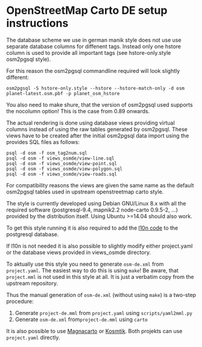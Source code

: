 # OpenStreetMap Carto DE setup instructions

The database scheme we use in german manik style does not use use separate
database columns for diffenent tags. Instead only one hstore column is used
to provide all important tags (see hstore-only.style osm2pgsql style).

For this reason the osm2pgsql commandline required will look slightly different:

```
osm2pgsql -S hstore-only.style --hstore --hstore-match-only -d osm planet-latest.osm.pbf -p planet_osm_hstore
```

You also need to make shure, that the version of osm2pgsql used supports the nocolumn option!
This is the case from 0.89 onwards. 

The actual rendering is done using database views providing virtual columns
instead of using the raw tables generated by osm2pgsql. These views have to
be created after the initial osm2pgsql data import using the provides SQL
files as follows:

```
psql -d osm -f osm_tag2num.sql
psql -d osm -f views_osmde/view-line.sql
psql -d osm -f views_osmde/view-point.sql
psql -d osm -f views_osmde/view-polygon.sql
psql -d osm -f views_osmde/view-roads.sql
```

For compatibility reasons the views are given the same name as the default
osm2pgsql tables used in upstream openstreetmap carto style.

The style is currently developed using Debian GNU/Linux 8.x with all the
required software (postgresql-9.4, mapnik2.2 node-carto 0.9.5-2, ...)
provided by the distribution itself. Using Ubuntu >=14.04 should also work.

To get this style running it is also required to add the
[l10n code](https://github.com/giggls/mapnik-german-l10n)
to the postgresql database.

If l10n is not needed it is also possible to slightly modify either
project.yaml or the database views provided in views_osmde directory.

To aktually use this style you need to generate ```osm-de.xml``` from ```project.yaml```.
The easiest way to do this is using ```make```!
Be aware, that ```project.mml``` is not used in this style at all. It is just a verbatim
copy from the upstream repository.

Thus the manual generation of ```osm-de.xml``` (without using ```make```) is a two-step procedure:

1. Generate ```project-de.mml``` from ```project.yaml``` using ```scripts/yaml2mml.py```
2. Generate ```osm-de.xml``` from```project-de.mml``` using ```carto```

It is also possible to use [Magnacarto](https://github.com/omniscale/magnacarto) or
[Kosmtik](https://github.com/kosmtik/kosmtik).
Both projekts can use ```project.yaml``` directly.



